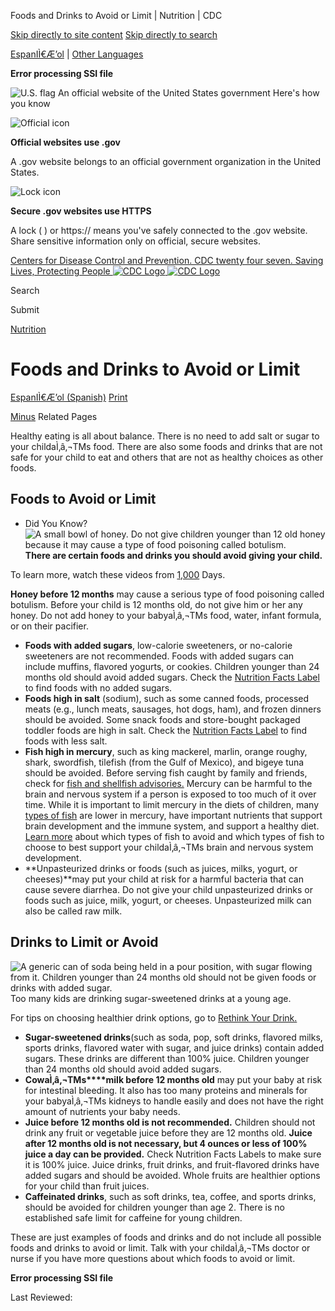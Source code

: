 





















Foods and Drinks to Avoid or Limit \| Nutrition \| CDC
 










 






 












 




[Skip directly to site content](#content)
[Skip directly to search](#headerSearch)


[EspanIÌ€Æ’ol](/spanish/) \| 
[Other Languages](https://wwwn.cdc.gov/pubs/other-languages/)

**Error processing SSI file**  



![U.S. flag](/TemplatePackage/4.0/assets/imgs/uswds/us_flag_small.png)
An official website of the United States government Here's how you know 



![Official icon](/TemplatePackage/4.0/assets/imgs/uswds/icon-dot-gov.svg)



**Official websites use .gov**


A .gov website belongs to an official government organization in the United States.







![Lock icon](/TemplatePackage/4.0/assets/imgs/uswds/icon-https.svg)



**Secure .gov websites use HTTPS**


A lock (  ) or https:// means you've safely connected to the .gov website. Share sensitive information only on official, secure websites.








 



[Centers for Disease Control and Prevention. CDC twenty four seven. Saving Lives, Protecting People
![CDC Logo](/TemplatePackage/4.0/assets/imgs/logo/logo-notext.svg)
![CDC Logo](/TemplatePackage/4.0/assets/imgs/logo/logo-notext.svg)](https://www.cdc.gov/)





Search









Submit


















 [Nutrition](/nutrition/php/about/index.html)










 











Foods and Drinks to Avoid or Limit
==================================

 
[EspanIÌ€Æ’ol (Spanish)](/nutrition/infantandtoddlernutrition/foods-and-drinks/alimentos-y-bebidas-que-se-deben-limitar.html) [Print](#print)



[Minus](#collapse_28676627fbc6405f8)
Related Pages




Healthy eating is all about balance. There is no need to add salt or sugar to your childaÌ‚â‚¬TMs food. There are also some foods and drinks that are not safe for your child to eat and others that are not as healthy choices as other foods.


Foods to Avoid or Limit
-----------------------


* Did You Know?![A small bowl of honey. Do not give children younger than 12 old honey because it may cause a type of food poisoning called botulism.](/nutrition/infantandtoddlernutrition/images/food-drinks-1.jpg?_=42595 "food-drinks-1")
**There are certain foods and drinks you should avoid giving your child.**


To learn more, watch these videos from [1,000](/nutrition/InfantandToddlerNutrition/resources.html#videos) Days.



**Honey before 12 months** may cause a serious type of food poisoning called botulism. Before your child is 12 months old, do not give him or her any honey. Do not add honey to your babyaÌ‚â‚¬TMs food, water, infant formula, or on their pacifier.
* **Foods with added sugars**, low\-calorie sweeteners, or no\-calorie sweeteners are not recommended. Foods with added sugars can include muffins, flavored yogurts, or cookies. Children younger than 24 months old should avoid added sugars. Check the [Nutrition Facts Label](https://www.accessdata.fda.gov/scripts/InteractiveNutritionFactsLabel/#intro) to find foods with no added sugars.
* **Foods high in salt** (sodium), such as some canned foods, processed meats (e.g., lunch meats, sausages, hot dogs, ham), and frozen dinners should be avoided. Some snack foods and store\-bought packaged toddler foods are high in salt. Check the [Nutrition Facts Label](https://www.accessdata.fda.gov/scripts/InteractiveNutritionFactsLabel/#intro) to find foods with less salt.
* **Fish high in mercury**, such as king mackerel, marlin, orange roughy, shark, swordfish, tilefish (from the Gulf of Mexico), and bigeye tuna should be avoided. Before serving fish caught by family and friends, check for [fish and shellfish advisories.](https://fishadvisoryonline.epa.gov/Contacts.aspx) Mercury can be harmful to the brain and nervous system if a person is exposed to too much of it over time. While it is important to limit mercury in the diets of children, many [types of fish](https://www.fda.gov/media/102331/download) are lower in mercury, have important nutrients that support brain development and the immune system, and support a healthy diet. [Learn more](https://www.fda.gov/media/102331/download) about which types of fish to avoid and which types of fish to choose to best support your childaÌ‚â‚¬TMs brain and nervous system development.
* **Unpasteurized drinks or foods (such as juices, milks, yogurt, or cheeses)**may put your child at risk for a harmful bacteria that can cause severe diarrhea. Do not give your child unpasteurized drinks or foods such as juice, milk, yogurt, or cheeses. Unpasteurized milk can also be called raw milk.


Drinks to Limit or Avoid
------------------------


![A generic can of soda being held in a pour position, with sugar flowing from it. Children younger than 24 months old should not be given foods or drinks with added sugar.](/nutrition/infantandtoddlernutrition/images/iStock-937061004.jpg?_=42605)
Too many kids are drinking sugar\-sweetened drinks at a young age.  

For tips on choosing healthier drink options, go to [Rethink Your Drink.](/healthyweight/healthy_eating/drinks.html)



* **Sugar\-sweetened drinks**(such as soda, pop, soft drinks, flavored milks, sports drinks, flavored water with sugar, and juice drinks) contain added sugars. These drinks are different than 100% juice. Children younger than 24 months old should avoid added sugars.
* **CowaÌ‚â‚¬TMs****milk before 12 months old** may put your baby at risk for intestinal bleeding. It also has too many proteins and minerals for your babyaÌ‚â‚¬TMs kidneys to handle easily and does not have the right amount of nutrients your baby needs.
* **Juice before 12 months old is not recommended.** Children should not drink any fruit or vegetable juice before they are 12 months old. **Juice after 12 months old is not necessary, but 4 ounces or less of 100% juice a day can be provided.** Check Nutrition Facts Labels to make sure it is 100% juice. Juice drinks, fruit drinks, and fruit\-flavored drinks have added sugars and should be avoided. Whole fruits are healthier options for your child than fruit juices.
* **Caffeinated drinks**, such as soft drinks, tea, coffee, and sports drinks, should be avoided for children younger than age 2\. There is no established safe limit for caffeine for young children.


These are just examples of foods and drinks and do not include all possible foods and drinks to avoid or limit. Talk with your childaÌ‚â‚¬TMs doctor or nurse if you have more questions about which foods to avoid or limit.








**Error processing SSI file**  






 Last Reviewed: